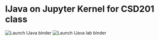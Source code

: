 # IJava on Jupyter Kernel for CSD201 class

![Launch IJava binder](https://mybinder.org/v2/gh/SpencerPark/ijava-binder/master)
![Launch IJava lab binder](https://mybinder.org/v2/gh/SpencerPark/ijava-binder/master?urlpath=lab)

